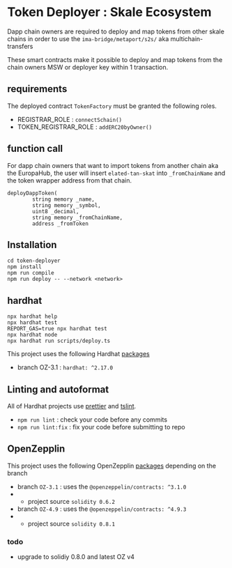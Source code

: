 # Token Deployer : Skale Ecosystem
Dapp chain owners are required to deploy and map tokens from other skale chains in order to use the `ima-bridge/metaport/s2s/` aka multichain-transfers 

These smart contracts make it possible to deploy and map tokens from the chain owners MSW or deployer key within 1 transaction. 

## requirements 
The deployed contract `TokenFactory` must be granted the following roles.
- REGISTRAR_ROLE : `connectSchain()`
- TOKEN_REGISTRAR_ROLE : `addERC20byOwner()`

## function call 
For dapp chain owners that want to import tokens from another chain aka the EuropaHub, the user will insert `elated-tan-skat` into `_fromChainName` and the token wrapper address from that chain. 
```solidity
deployDappToken(
        string memory _name,
        string memory _symbol,
        uint8 _decimal,
        string memory _fromChainName,
        address _fromToken
```

## Installation
```shell
cd token-deployer
npm install
npm run compile
npm run deploy -- --network <network>
```

## hardhat


```shell
npx hardhat help
npx hardhat test
REPORT_GAS=true npx hardhat test
npx hardhat node
npx hardhat run scripts/deploy.ts
```
This project uses the following Hardhat [packages](https://www.npmjs.com/package/hardhat?activeTab=versions) 

- branch OZ-3.1 :  `hardhat: ^2.17.0`

## Linting and autoformat

All of Hardhat projects use [prettier](https://prettier.io/) and
[tslint](https://palantir.github.io/tslint/).

- `npm run lint` : check your code before any commits
- `npm run lint:fix` : fix your code before submitting to repo
 



## OpenZepplin

This project uses the following OpenZepplin [packages](https://www.npmjs.com/package/@openzeppelin/contracts?activeTab=versions) depending on the branch

- branch `OZ-3.1` : uses the  `@openzeppelin/contracts: ^3.1.0` 
- - project source  `solidity 0.6.2`
- branch `OZ-4.9` : uses the  `@openzeppelin/contracts: ^4.9.3` 
- - project source  `solidity 0.8.1`

### todo
- upgrade to solidiy 0.8.0 and latest OZ v4 

